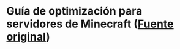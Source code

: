 # <div id="guia-de-optimizacion">Guía de optimización para servidores de Minecraft ([Fuente original](https://github.com/YouHaveTrouble/minecraft-optimization))</div>
